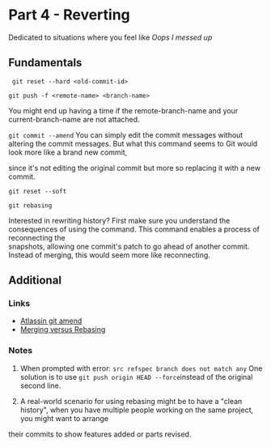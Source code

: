 # Part 4 - Reverting
Dedicated to situations where you feel like _Oops I messed up_


## Fundamentals
``` git reset --hard <old-commit-id>```


```git push -f <remote-name> <branch-name>```


You might end up having a time if the remote-branch-name and your current-branch-name are not attached. 


```git commit --amend```
You can simply edit the commit messages without altering the commit messages. But what this command seems to Git would look more like a brand new commit, 


since it's not editing the original commit but more so replacing it with a new commit.


```git reset --soft```


```git rebasing```


Interested in rewriting history? First make sure you understand the consequences of using the command. This command enables a process of reconnecting the<br/>
snapshots, allowing one commit's patch to go ahead of another commit. Instead of merging, this would seem more like reconnecting. 



## Additional


### Links
- [Atlassin git amend](https://www.atlassian.com/git/tutorials/rewriting-history#git-commit--amend)
- [Merging versus Rebasing](https://www.atlassian.com/git/tutorials/merging-vs-rebasing)


### Notes
1. When prompted with error: ``` src refspec branch does not match any ``` 
One solution is to use ``` git push origin HEAD --force ```instead of the original second line.


2. A real-world scenario for using rebasing might be to have a "clean history", when you have multiple people working on the same project, you might want to arrange 


their commits to show features added or parts revised.
